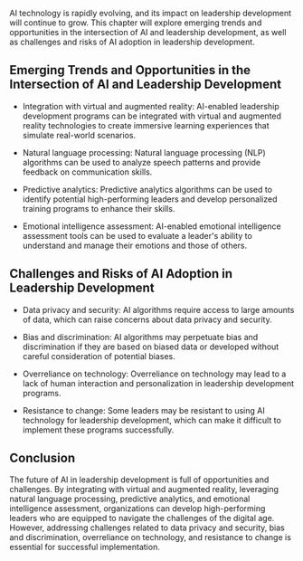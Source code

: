 

AI technology is rapidly evolving, and its impact on leadership development will continue to grow. This chapter will explore emerging trends and opportunities in the intersection of AI and leadership development, as well as challenges and risks of AI adoption in leadership development.

Emerging Trends and Opportunities in the Intersection of AI and Leadership Development
--------------------------------------------------------------------------------------

* Integration with virtual and augmented reality: AI-enabled leadership development programs can be integrated with virtual and augmented reality technologies to create immersive learning experiences that simulate real-world scenarios.

* Natural language processing: Natural language processing (NLP) algorithms can be used to analyze speech patterns and provide feedback on communication skills.

* Predictive analytics: Predictive analytics algorithms can be used to identify potential high-performing leaders and develop personalized training programs to enhance their skills.

* Emotional intelligence assessment: AI-enabled emotional intelligence assessment tools can be used to evaluate a leader's ability to understand and manage their emotions and those of others.

Challenges and Risks of AI Adoption in Leadership Development
-------------------------------------------------------------

* Data privacy and security: AI algorithms require access to large amounts of data, which can raise concerns about data privacy and security.

* Bias and discrimination: AI algorithms may perpetuate bias and discrimination if they are based on biased data or developed without careful consideration of potential biases.

* Overreliance on technology: Overreliance on technology may lead to a lack of human interaction and personalization in leadership development programs.

* Resistance to change: Some leaders may be resistant to using AI technology for leadership development, which can make it difficult to implement these programs successfully.

Conclusion
----------

The future of AI in leadership development is full of opportunities and challenges. By integrating with virtual and augmented reality, leveraging natural language processing, predictive analytics, and emotional intelligence assessment, organizations can develop high-performing leaders who are equipped to navigate the challenges of the digital age. However, addressing challenges related to data privacy and security, bias and discrimination, overreliance on technology, and resistance to change is essential for successful implementation.

